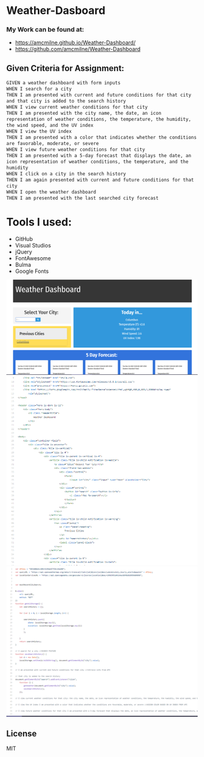 # Weather-Dasboard

### My Work can be found at: 
 
- https://amcmilne.github.io/Weather-Dashboard/
- https://github.com/amcmilne/Weather-Dashboard


## Given Criteria for Assignment: 

```
GIVEN a weather dashboard with form inputs
WHEN I search for a city
THEN I am presented with current and future conditions for that city and that city is added to the search history
WHEN I view current weather conditions for that city
THEN I am presented with the city name, the date, an icon representation of weather conditions, the temperature, the humidity, the wind speed, and the UV index
WHEN I view the UV index
THEN I am presented with a color that indicates whether the conditions are favorable, moderate, or severe
WHEN I view future weather conditions for that city
THEN I am presented with a 5-day forecast that displays the date, an icon representation of weather conditions, the temperature, and the humidity
WHEN I click on a city in the search history
THEN I am again presented with current and future conditions for that city
WHEN I open the weather dashboard
THEN I am presented with the last searched city forecast
```
 
 # Tools I used: 
 - GitHub
 - Visual Studios
 - jQuery
 - FontAwesome
 - Bulma
 - Google Fonts



 <img src= "/img1.png">
 <img src= "/img2.png">
 <img src= "/img3.png">

 License
----

MIT
